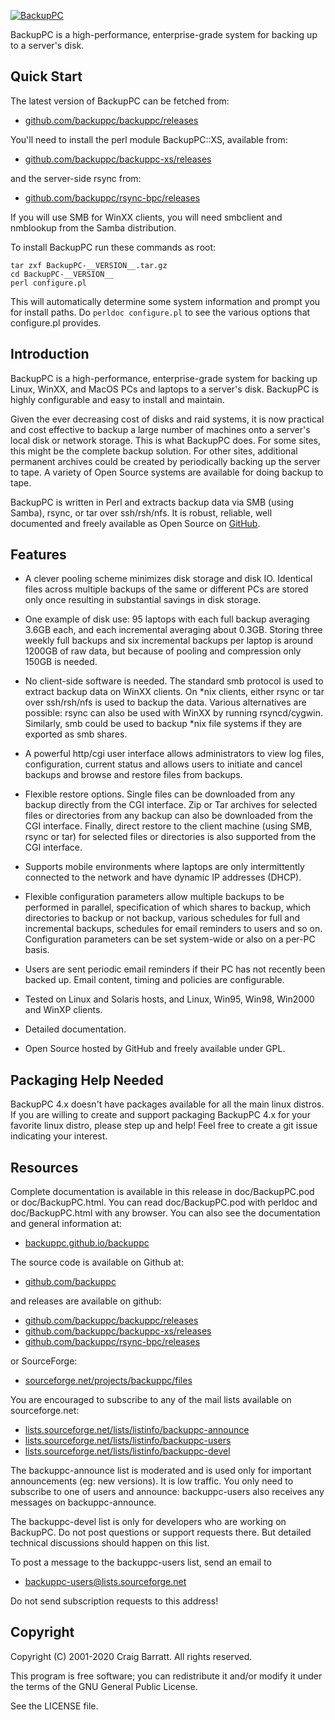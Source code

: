 [![BackupPC](images/logo320.png)](https://backuppc.github.io/backuppc/)

BackupPC is a high-performance, enterprise-grade system for backing up to a server's disk.

## Quick Start

The latest version of BackupPC can be fetched from:

* [github.com/backuppc/backuppc/releases](https://github.com/backuppc/backuppc/releases)

You'll need to install the perl module BackupPC::XS, available from:

* [github.com/backuppc/backuppc-xs/releases](https://github.com/backuppc/backuppc-xs/releases)

and the server-side rsync from:

* [github.com/backuppc/rsync-bpc/releases](https://github.com/backuppc/rsync-bpc/releases)


If you will use SMB for WinXX clients, you will need smbclient and
nmblookup from the Samba distribution.

To install BackupPC run these commands as root:

    tar zxf BackupPC-__VERSION__.tar.gz
    cd BackupPC-__VERSION__
    perl configure.pl

This will automatically determine some system information and prompt you
for install paths. Do `perldoc configure.pl` to see the various options
that configure.pl provides.



## Introduction

BackupPC is a high-performance, enterprise-grade system for backing
up Linux, WinXX, and MacOS PCs and laptops to a server's disk.
BackupPC is highly configurable and easy to install and maintain.

Given the ever decreasing cost of disks and raid systems, it is now
practical and cost effective to backup a large number of machines onto
a server's local disk or network storage. This is what BackupPC does.
For some sites, this might be the complete backup solution. For other
sites, additional permanent archives could be created by periodically
backing up the server to tape. A variety of Open Source systems are
available for doing backup to tape.

BackupPC is written in Perl and extracts backup data via SMB (using Samba),
rsync, or tar over ssh/rsh/nfs. It is robust, reliable, well documented
and freely available as Open Source on [GitHub](https://github.com/backuppc/backuppc/).



## Features

- A clever pooling scheme minimizes disk storage and disk IO. Identical
  files across multiple backups of the same or different PCs are stored
  only once resulting in substantial savings in disk storage.

- One example of disk use: 95 laptops with each full backup averaging
  3.6GB each, and each incremental averaging about 0.3GB. Storing
  three weekly full backups and six incremental backups per laptop
  is around 1200GB of raw data, but because of pooling and compression
  only 150GB is needed.

- No client-side software is needed. The standard smb protocol is used
  to extract backup data on WinXX clients. On *nix clients, either rsync
  or tar over ssh/rsh/nfs is used to backup the data. Various alternatives
  are possible: rsync can also be used with WinXX by running rsyncd/cygwin.
  Similarly, smb could be used to backup *nix file systems if they are
  exported as smb shares.

- A powerful http/cgi user interface allows administrators to view log
  files, configuration, current status and allows users to initiate and
  cancel backups and browse and restore files from backups.

- Flexible restore options. Single files can be downloaded from
  any backup directly from the CGI interface. Zip or Tar archives
  for selected files or directories from any backup can also be
  downloaded from the CGI interface. Finally, direct restore to
  the client machine (using SMB, rsync or tar) for selected files
  or directories is also supported from the CGI interface.

- Supports mobile environments where laptops are only intermittently
  connected to the network and have dynamic IP addresses (DHCP).

- Flexible configuration parameters allow multiple backups to be performed
  in parallel, specification of which shares to backup, which directories
  to backup or not backup, various schedules for full and incremental
  backups, schedules for email reminders to users and so on. Configuration
  parameters can be set system-wide or also on a per-PC basis.

- Users are sent periodic email reminders if their PC has not
  recently been backed up. Email content, timing and policies
  are configurable.

- Tested on Linux and Solaris hosts, and Linux, Win95, Win98, Win2000
  and WinXP clients.

- Detailed documentation.

- Open Source hosted by GitHub and freely available under GPL.


## Packaging Help Needed

BackupPC 4.x doesn't have packages available for all the main linux distros.
If you are willing to create and support packaging BackupPC 4.x for your
favorite linux distro, please step up and help!  Feel free to create a git
issue indicating your interest.

## Resources

Complete documentation is available in this release in doc/BackupPC.pod
or doc/BackupPC.html. You can read doc/BackupPC.pod with perldoc and
doc/BackupPC.html with any browser. You can also see the documentation
and general information at:

* [backuppc.github.io/backuppc](https://backuppc.github.io/backuppc)

The source code is available on Github at:

* [github.com/backuppc](https://github.com/backuppc)

and releases are available on github:

* [github.com/backuppc/backuppc/releases](https://github.com/backuppc/backuppc/releases)
* [github.com/backuppc/backuppc-xs/releases](https://github.com/backuppc/backuppc-xs/releases)
* [github.com/backuppc/rsync-bpc/releases](https://github.com/backuppc/rsync-bpc/releases)

or SourceForge:

* [sourceforge.net/projects/backuppc/files](https://sourceforge.net/projects/backuppc/files)

You are encouraged to subscribe to any of the mail lists available
on sourceforge.net:

* [lists.sourceforge.net/lists/listinfo/backuppc-announce](http://lists.sourceforge.net/lists/listinfo/backuppc-announce)
* [lists.sourceforge.net/lists/listinfo/backuppc-users](http://lists.sourceforge.net/lists/listinfo/backuppc-users)
* [lists.sourceforge.net/lists/listinfo/backuppc-devel](http://lists.sourceforge.net/lists/listinfo/backuppc-devel)

The backuppc-announce list is moderated and is used only for
important announcements (eg: new versions). It is low traffic.
You only need to subscribe to one of users and announce: backuppc-users
also receives any messages on backuppc-announce.

The backuppc-devel list is only for developers who are working on BackupPC.
Do not post questions or support requests there. But detailed technical
discussions should happen on this list.

To post a message to the backuppc-users list, send an email to

* backuppc-users@lists.sourceforge.net

Do not send subscription requests to this address!



## Copyright

Copyright (C) 2001-2020 Craig Barratt. All rights reserved.

This program is free software; you can redistribute it and/or modify it under the terms of the GNU General Public License.

See the LICENSE file.
